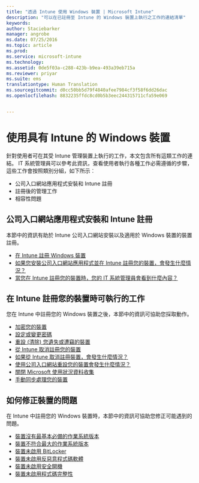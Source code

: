 ```yaml
---
title: "透過 Intune 使用 Windows 裝置 | Microsoft Intune"
description: "可以在已註冊至 Intune 的 Windows 裝置上執行之工作的連結清單"
keywords: 
author: Staciebarker
manager: angrobe
ms.date: 07/25/2016
ms.topic: article
ms.prod: 
ms.service: microsoft-intune
ms.technology: 
ms.assetid: 0de5f03a-c288-423b-b9ea-493a39eb715a
ms.reviewer: priyar
ms.suite: ems
translationtype: Human Translation
ms.sourcegitcommit: d0cc50bb5d79f4840afee7984cf3f58f6dd26dac
ms.openlocfilehash: 8832235ffdc8cd0b5b3eec244315711cfa59e069


---
```


# 使用具有 Intune 的 Windows 裝置

針對使用者可在其受 Intune 管理裝置上執行的工作，本文包含所有這類工作的連結。 IT 系統管理員可以參考此資訊，查看使用者執行各種工作必需遵循的步驟，這些工作會按照類別分組，如下所示︰
- 公司入口網站應用程式安裝和 Intune 註冊
- 註冊後的管理工作
- 相容性問題

## 公司入口網站應用程式安裝和 Intune 註冊

本節中的資訊有助於 Intune 公司入口網站安裝以及適用於 Windows 裝置的裝置註冊。

- [在 Intune 註冊 Windows 裝置](enroll-your-device-in-intune-windows.md)
- [如果您安裝公司入口網站應用程式並在 Intune 註冊您的裝置，會發生什麼情況？](what-happens-if-you-install-the-company-portal-app-and-enroll-your-device-in-intune-windows.md)
- [當您在 Intune 註冊您的裝置時，您的 IT 系統管理員會看到什麼內容？](what-can-your-it-administrator-see-when-you-enroll-your-device-in-intune-windows.md)

## 在 Intune 註冊您的裝置時可執行的工作

您在 Intune 中註冊您的 Windows 裝置之後，本節中的資訊可協助您採取動作。

- [加密您的裝置](encrypt-your-device-windows.md)
- [設定或變更密碼](set-or-change-your-password-windows.md)
- [重設 (清除) 您遺失或遭竊的裝置](reset-erase-your-lost-or-stolen-device-windows.md)
- [從 Intune 取消註冊您的裝置](unenroll-your-device-from-intune-windows.md)
- [如果從 Intune 取消註冊裝置，會發生什麼情況？](what-happens-if-you-unenroll-your-device-from-intune-windows.md)
- [使用公司入口網站重設您的裝置會發生什麼情況？](what-happens-if-you-reset-your-device-using-the-company-portal-windows.md)
- [關閉 Microsoft 使用狀況資料收集](turn-off-microsoft-usage-data-collection-windows.md)
- [手動同步處理您的裝置](sync-your-device-manually-windows.md)

## 如何修正裝置的問題

在 Intune 中註冊您的 Windows 裝置時，本節中的資訊可協助您修正可能遇到的問題。

- [裝置沒有最基本必備的作業系統版本](device-doesnt-have-the-required-minimum-operating-system-version-windows.md)
- [裝置不符合最大的作業系統版本](device-doesnt-comply-with-maximum-operating-system-version-windows.md)
- [裝置未啟用 BitLocker](device-doesnt-have-bitlocker-enabled-windows.md)
- [裝置未啟用反惡意程式碼軟體](device-doesnt-have-antimalware-software-enabled-windows.md)
- [裝置未啟用安全開機](device-doesnt-have-secure-boot-enabled-windows.md)
- [裝置未啟用程式碼完整性](device-doesnt-have-code-integrity-enabled-windows.md)



<!--HONumber=Aug16_HO5-->


